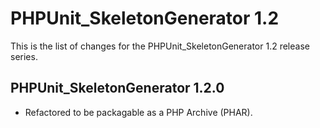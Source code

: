 PHPUnit_SkeletonGenerator 1.2
=============================

This is the list of changes for the PHPUnit_SkeletonGenerator 1.2 release series.

PHPUnit_SkeletonGenerator 1.2.0
-------------------------------

* Refactored to be packagable as a PHP Archive (PHAR).
